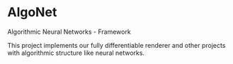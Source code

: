 # AlgoNet
Algorithmic Neural Networks - Framework

This project implements our fully differentiable renderer and other projects with algorithmic structure like neural networks.
